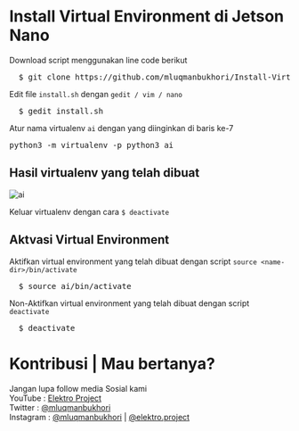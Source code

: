 # Install Virtual Environment di Jetson Nano
Download script menggunakan line code berikut
<pre>
  $ git clone https://github.com/mluqmanbukhori/Install-Virtuaenv-Jetson.git
</pre>

Edit file `install.sh` dengan `gedit / vim / nano`
<pre>
  $ gedit install.sh
</pre>

Atur nama virtualenv `ai` dengan yang diinginkan di baris ke-7
<pre>
python3 -m virtualenv -p python3 ai
</pre>

## Hasil virtualenv yang telah dibuat
![ai](https://github.com/mluqmanbukhori/Install-Virtual-Environment-Jetson/blob/main/cuplikan.jpg)

Keluar virtualenv dengan cara `$ deactivate`

## Aktvasi Virtual Environment
Aktifkan virtual environment yang telah dibuat dengan script `source <name-dir>/bin/activate`
<pre>
  $ source ai/bin/activate
</pre>

Non-Aktifkan virtual environment yang telah dibuat dengan script `deactivate`
<pre>
  $ deactivate
</pre>

# Kontribusi | Mau bertanya?
Jangan lupa follow media Sosial kami <br>
YouTube : [Elektro Project](https://www.youtube.com/elektroproject) <br>
Twitter : [@mluqmanbukhori](https://twitter.com/mluqmanbukhori) <br>
Instagram : [@mluqmanbukhori](https://instagram.com/mluqmanbukhori) | [@elektro.project](https://instagram.com/elektro.project)
